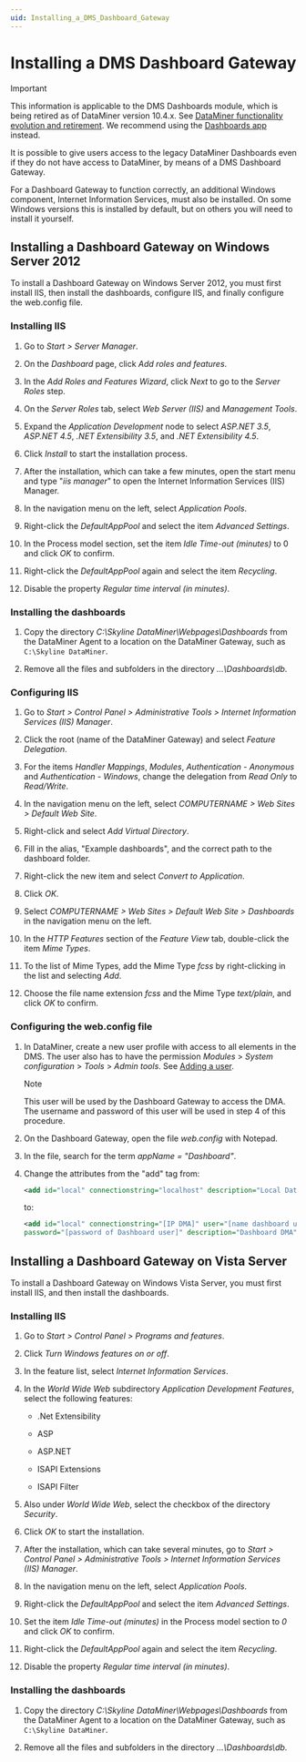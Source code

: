```yaml
---
uid: Installing_a_DMS_Dashboard_Gateway
---
```


# Installing a DMS Dashboard Gateway

> [!IMPORTANT]
> This information is applicable to the DMS Dashboards module, which is being retired as of DataMiner version 10.4.x. See [DataMiner functionality evolution and retirement](xref:Software_support_life_cycles#dataminer-functionality-evolution-and-retirement). We recommend using the [Dashboards app](xref:newR_D) instead.

It is possible to give users access to the legacy DataMiner Dashboards even if they do not have access to DataMiner, by means of a DMS Dashboard Gateway.

For a Dashboard Gateway to function correctly, an additional Windows component, Internet Information Services, must also be installed. On some Windows versions this is installed by default, but on others you will need to install it yourself.

## Installing a Dashboard Gateway on Windows Server 2012

To install a Dashboard Gateway on Windows Server 2012, you must first install IIS, then install the dashboards, configure IIS, and finally configure the web.config file.

### Installing IIS

1. Go to *Start \> Server Manager*.

1. On the *Dashboard* page, click *Add roles and features*.

1. In the *Add Roles and Features Wizard*, click *Next* to go to the *Server Roles* step.

1. On the *Server Roles* tab, select *Web Server (IIS)* and *Management Tools*.

1. Expand the *Application Development* node to select *ASP.NET 3.5*, *ASP.NET 4.5*, *.NET Extensibility 3.5*, and *.NET Extensibility 4.5*.

1. Click *Install* to start the installation process.

1. After the installation, which can take a few minutes, open the start menu and type "*iis manager*" to open the Internet Information Services (IIS) Manager.

1. In the navigation menu on the left, select *Application Pools*.

1. Right-click the *DefaultAppPool* and select the item *Advanced Settings*.

1. In the Process model section, set the item *Idle Time-out (minutes)* to 0 and click *OK* to confirm.

1. Right-click the *DefaultAppPool* again and select the item *Recycling*.

1. Disable the property *Regular time interval (in minutes)*.

### Installing the dashboards

1. Copy the directory *C:\\Skyline DataMiner\\Webpages\\Dashboards* from the DataMiner Agent to a location on the DataMiner Gateway, such as `C:\Skyline DataMiner`.

1. Remove all the files and subfolders in the directory *...\\Dashboards\\db*.

### Configuring IIS

1. Go to *Start \> Control Panel \> Administrative Tools \> Internet Information Services (IIS) Manager*.

1. Click the root (name of the DataMiner Gateway) and select *Feature Delegation*.

1. For the items *Handler Mappings*, *Modules*, *Authentication - Anonymous* and *Authentication - Windows*, change the delegation from *Read Only* to *Read/Write*.

1. In the navigation menu on the left, select *COMPUTERNAME \> Web Sites \> Default Web Site*.

1. Right-click and select *Add Virtual Directory*.

1. Fill in the alias, "Example dashboards", and the correct path to the dashboard folder.

1. Right-click the new item and select *Convert to Application*.

1. Click *OK*.

1. Select *COMPUTERNAME \> Web Sites \> Default Web Site \> Dashboards* in the navigation menu on the left.

1. In the *HTTP Features* section of the *Feature View* tab, double-click the item *Mime Types*.

1. To the list of Mime Types, add the Mime Type *fcss* by right-clicking in the list and selecting *Add*.

1. Choose the file name extension *fcss* and the Mime Type *text/plain*, and click *OK* to confirm.

### Configuring the web.config file

1. In DataMiner, create a new user profile with access to all elements in the DMS. The user also has to have the permission *Modules* > *System configuration* > *Tools* > *Admin tools*. See [Adding a user](xref:Adding_a_user).

   > [!NOTE]
   > This user will be used by the Dashboard Gateway to access the DMA. The username and password of this user will be used in step 4 of this procedure.

1. On the Dashboard Gateway, open the file *web.config* with Notepad.

1. In the file, search for the term *appName = "Dashboard"*.

1. Change the attributes from the "add" tag from:

   ```xml
   <add id="local" connectionstring="localhost" description="Local DataMiner Cluster">
   ```

   to:

   ```xml
   <add id="local" connectionstring="[IP DMA]" user="[name dashboard user]"
   password="[password of Dashboard user]" description="Dashboard DMA">
   ```

## Installing a Dashboard Gateway on Vista Server

To install a Dashboard Gateway on Windows Vista Server, you must first install IIS, and then install the dashboards.

### Installing IIS

1. Go to *Start \> Control Panel \> Programs and features*.

1. Click *Turn Windows features on or off*.

1. In the feature list, select *Internet Information Services*.

1. In the *World Wide Web* subdirectory *Application Development Features*, select the following features:

   - .Net Extensibility

   - ASP

   - ASP.NET

   - ISAPI Extensions

   - ISAPI Filter

1. Also under *World Wide Web*, select the checkbox of the directory *Security*.

1. Click *OK* to start the installation.

1. After the installation, which can take several minutes, go to *Start \> Control Panel \> Administrative Tools \> Internet Information Services (IIS) Manager*.

1. In the navigation menu on the left, select *Application Pools*.

1. Right-click the *DefaultAppPool* and select the item *Advanced Settings*.

1. Set the item *Idle Time-out (minutes)* in the Process model section to *0* and click *OK* to confirm.

1. Right-click the *DefaultAppPool* again and select the item *Recycling*.

1. Disable the property *Regular time interval (in minutes)*.

### Installing the dashboards

1. Copy the directory *C:\\Skyline DataMiner\\Webpages\\Dashboards* from the DataMiner Agent to a location on the DataMiner Gateway, such as `C:\Skyline DataMiner`.

1. Remove all the files and subfolders in the directory *...\\Dashboards\\db*.
